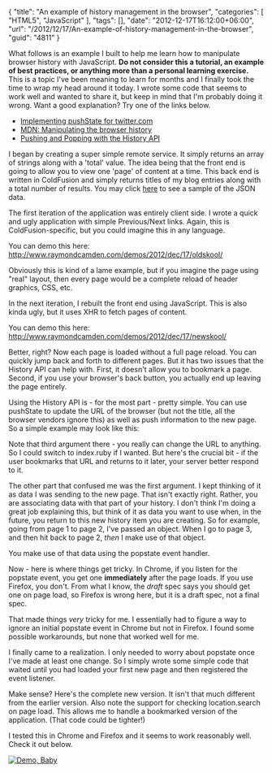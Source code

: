 {
	"title": "An example of history management in the browser",
	"categories": [
		"HTML5",
		"JavaScript"
	],
	"tags": [],
	"date": "2012-12-17T16:12:00+06:00",
	"url": "/2012/12/17/An-example-of-history-management-in-the-browser",
	"guid": "4811"
}

What follows is an example I built to help me learn how to manipulate browser history with JavaScript. <b>Do not consider this a tutorial, an example of best practices, or anything more than a personal learning exercise.</b> This is a topic I've been meaning to learn for months and I finally took the time to wrap my head around it today. I wrote some code that seems to work well and wanted to share it, but keep in mind that I'm probably doing it wrong. Want a good explanation? Try one of the links below.
<!--more-->
<ul>
<li><a href="http://engineering.twitter.com/2012/12/implementing-pushstate-for-twittercom_7.html">Implementing pushState for twitter.com</a></li>
<li><a href="https://developer.mozilla.org/en-US/docs/DOM/Manipulating_the_browser_history">MDN: Manipulating the browser history</a></li>
<li><a href="http://html5doctor.com/history-api/">Pushing and Popping with the History API</a>
</ul>

I began by creating a super simple remote service. It simply returns an array of strings along with a 'total' value. The idea being that the front end is going to allow you to view one 'page' of content at a time. This back end is written in ColdFusion and simply returns titles of my blog entries along with a total number of results. You may click <a href="http://www.raymondcamden.com/demos/2012/dec/17/api/service.cfc?method=getdata">here</a> to see a sample of the JSON data.

The first iteration of the application was entirely client side. I wrote a quick and ugly application with simple Previous/Next links. Again, this is ColdFusion-specific, but you could imagine this in any language.

<script src="https://gist.github.com/4322635.js"></script>

You can demo this here: <a href="http://www.raymondcamden.com/demos/2012/dec/17/oldskool/">http://www.raymondcamden.com/demos/2012/dec/17/oldskool/</a>

Obviously this is kind of a lame example, but if you imagine the page using "real" layout, then every page would be a complete reload of header graphics, CSS, etc. 

In the next iteration, I rebuilt the front end using JavaScript. This is also kinda ugly, but it uses XHR to fetch pages of content.

<script src="https://gist.github.com/4322638.js"></script>

You can demo this here: <a href="http://www.raymondcamden.com/demos/2012/dec/17/newskool/">http://www.raymondcamden.com/demos/2012/dec/17/newskool/</a>

Better, right? Now each page is loaded without a full page reload. You can quickly jump back and forth to different pages. But it has two issues that the History API can help with. First, it doesn't allow you to bookmark a page. Second, if you use your browser's back button, you actually end up leaving the page entirely.

Using the History API is - for the most part - pretty simple. You can use pushState to update the URL of the browser (but not the title, all the browser vendors ignore this) as well as push information to the new page. So a simple example may look like this:

<script src="https://gist.github.com/4322701.js"></script>

Note that third argument there - you really can change the URL to anything. So I could switch to index.ruby if I wanted. But here's the crucial bit - if the user bookmarks that URL and returns to it later, your server better respond to it.

The other part that confused me was the first argument. I kept thinking of it as data I was sending to the new page. That isn't exactly right. Rather, you are associating data with that part of your history. I don't think I'm doing a great job explaining this, but think of it as data you want to use when, in the future, you return to this new history item you are creating. So for example, going from page 1 to page 2, I've passed an object. When I go to page 3, and then hit back to page 2, <i>then</i> I make use of that object. 

You make use of that data using the popstate event handler. 

<script src="https://gist.github.com/4322732.js"></script>

Now - here is where things get tricky. In Chrome, if you listen for the popstate event, you get one <b>immediately</b> after the page loads. If you use Firefox, you don't. From what I know, the <i>draft</i> spec says you should get one on page load, so Firefox is wrong here, but it is a draft spec, not a final spec. 

That made things <i>very</i> tricky for me. I essentially had to figure a way to ignore an initial popstate event in Chrome but not in Firefox. I found some possible workarounds, but none that worked well for me.

I finally came to a realization. I only needed to worry about popstate once I've made at least one change. So I simply wrote some simple code that waited until you had loaded your first new page and then registered the event listener.

<script src="https://gist.github.com/4322752.js"></script>

Make sense? Here's the complete new version. It isn't that much different from the earlier version. Also note the support for checking location.search on page load. This allows me to handle a bookmarked version of the application. (That code could be tighter!) 

<script src="https://gist.github.com/4322760.js"></script>

I tested this in Chrome and Firefox and it seems to work reasonably well. Check it out below. 

<a href="http://www.raymondcamden.com/demos/2012/dec/17/newnewskool/index.html"><img src="http://www.raymondcamden.com/images/icon_128.png" title="Demo, Baby" border="0"></a>